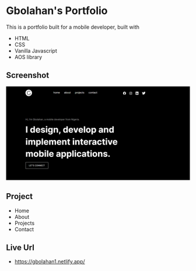 # Gbolahan's  Portfolio

This is a portfolio built for a mobile developer, built with 
- HTML
- CSS
- Vanilla Javascript
- AOS library

## Screenshot
![](./assets/screenshot.png)

## Project 
- Home 
- About 
- Projects 
- Contact

## Live Url
- https://gbolahan1.netlify.app/